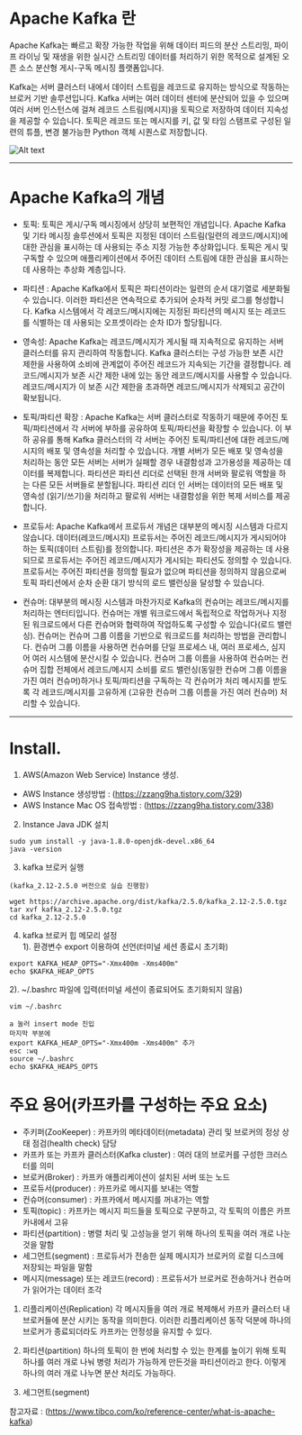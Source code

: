 # Apache Kafka 란


Apache Kafka는 빠르고 확장 가능한 작업을 위해 데이터 피드의 분산 스트리밍, 파이프 라이닝 및 재생을 위한 실시간 스트리밍 데이터를 처리하기 위한 목적으로 설계된 오픈 소스 분산형 게시-구독 메시징 플랫폼입니다.

Kafka는 서버 클러스터 내에서 데이터 스트림을 레코드로 유지하는 방식으로 작동하는 브로커 기반 솔루션입니다. Kafka 서버는 여러 데이터 센터에 분산되어 있을 수 있으며 여러 서버 인스턴스에 걸쳐 레코드 스트림(메시지)을 토픽으로 저장하여 데이터 지속성을 제공할 수 있습니다. 토픽은 레코드 또는 메시지를 키, 값 및 타임 스탬프로 구성된 일련의 튜플, 변경 불가능한 Python 객체 시퀀스로 저장합니다.

![Alt text](https://www.tibco.com/sites/tibco/files/media_entity/2020-10/apache-kafka-diagram.svg)

---------------------------------------  

# Apache Kafka의 개념
* 토픽: 토픽은 게시/구독 메시징에서 상당히 보편적인 개념입니다. Apache Kafka 및 기타 메시징 솔루션에서 토픽은 지정된 데이터 스트림(일련의 레코드/메시지)에 대한 관심을 표시하는 데 사용되는 주소 지정 가능한 추상화입니다. 토픽은 게시 및 구독할 수 있으며 애플리케이션에서 주어진 데이터 스트림에 대한 관심을 표시하는 데 사용하는 추상화 계층입니다.

* 파티션 : Apache Kafka에서 토픽은 파티션이라는 일련의 순서 대기열로 세분화될 수 있습니다. 이러한 파티션은 연속적으로 추가되어 순차적 커밋 로그를 형성합니다. Kafka 시스템에서 각 레코드/메시지에는 지정된 파티션의 메시지 또는 레코드를 식별하는 데 사용되는 오프셋이라는 순차 ID가 할당됩니다.

* 영속성: Apache Kafka는 레코드/메시지가 게시될 때 지속적으로 유지하는 서버 클러스터를 유지 관리하여 작동합니다. Kafka 클러스터는 구성 가능한 보존 시간 제한을 사용하여 소비에 관계없이 주어진 레코드가 지속되는 기간을 결정합니다. 레코드/메시지가 보존 시간 제한 내에 있는 동안 레코드/메시지를 사용할 수 있습니다. 레코드/메시지가 이 보존 시간 제한을 초과하면 레코드/메시지가 삭제되고 공간이 확보됩니다.

* 토픽/파티션 확장 : Apache Kafka는 서버 클러스터로 작동하기 때문에 주어진 토픽/파티션에서 각 서버에 부하를 공유하여 토픽/파티션을 확장할 수 있습니다. 이 부하 공유를 통해 Kafka 클러스터의 각 서버는 주어진 토픽/파티션에 대한 레코드/메시지의 배포 및 영속성을 처리할 수 있습니다. 개별 서버가 모든 배포 및 영속성을 처리하는 동안 모든 서버는 서버가 실패할 경우 내결함성과 고가용성을 제공하는 데이터를 복제합니다. 파티션은 파티션 리더로 선택된 한개 서버와 팔로워 역할을 하는 다른 모든 서버들로 분할됩니다. 파티션 리더 인 서버는 데이터의 모든 배포 및 영속성 (읽기/쓰기)을 처리하고 팔로워 서버는 내결함성을 위한 복제 서비스를 제공합니다.

* 프로듀서: Apache Kafka에서 프로듀서 개념은 대부분의 메시징 시스템과 다르지 않습니다. 데이터(레코드/메시지) 프로듀서는 주어진 레코드/메시지가 게시되어야 하는 토픽(데이터 스트림)를 정의합니다. 파티션은 추가 확장성을 제공하는 데 사용되므로 프로듀서는 주어진 레코드/메시지가 게시되는 파티션도 정의할 수 있습니다. 프로듀서는 주어진 파티션을 정의할 필요가 없으며 파티션을 정의하지 않음으로써 토픽 파티션에서 순차 순환 대기 방식의 로드 밸런싱을 달성할 수 있습니다.

* 컨슈머: 대부분의 메시징 시스템과 마찬가지로 Kafka의 컨슈머는 레코드/메시지를 처리하는 엔터티입니다. 컨슈머는 개별 워크로드에서 독립적으로 작업하거나 지정된 워크로드에서 다른 컨슈머와 협력하여 작업하도록 구성할 수 있습니다(로드 밸런싱). 컨슈머는 컨슈머 그룹 이름을 기반으로 워크로드를 처리하는 방법을 관리합니다. 컨슈머 그룹 이름을 사용하면 컨슈머를 단일 프로세스 내, 여러 프로세스, 심지어 여러 시스템에 분산시킬 수 있습니다. 컨슈머 그룹 이름을 사용하여 컨슈머는 컨슈머 집합 전체에서 레코드/메시지 소비를 로드 밸런싱(동일한 컨슈머 그룹 이름을 가진 여러 컨슈머)하거나 토픽/파티션을 구독하는 각 컨슈머가 처리 메시지를 받도록 각 레코드/메시지를 고유하게 (고유한 컨슈머 그룹 이름을 가진 여러 컨슈머) 처리할 수 있습니다.

---------------------------------------  

# Install. 

1. AWS(Amazon Web Service) Instance 생성.
 - AWS Instance 생성방법 : (https://zzang9ha.tistory.com/329)
 - AWS Instance Mac OS 접속방법 : (https://zzang9ha.tistory.com/338)
2. Instance Java JDK 설치
```
sudo yum install -y java-1.8.0-openjdk-devel.x86_64
java -version
```

3. kafka 브로커 실행
 ```
 (kafka_2.12-2.5.0 버전으로 실습 진행함)

 wget https://archive.apache.org/dist/kafka/2.5.0/kafka_2.12-2.5.0.tgz
 tar xvf kafka_2.12-2.5.0.tgz
 cd kafka_2.12-2.5.0
 ```

4. kafka 브로커 힙 메모리 설정  
 1). 환경변수 export 이용하여 선언(터미널 세션 종료시 초기화)
 ```
 export KAFKA_HEAP_OPTS="-Xmx400m -Xms400m"
 echo $KAFKA_HEAP_OPTS
 ```
 2). ~/.bashrc 파일에 입력(터미널 세션이 종료되어도 초기화되지 않음)
 ```
 vim ~/.bashrc

 a 눌러 insert mode 진입
 마지막 부분에
 export KAFKA_HEAP_OPTS="-Xmx400m -Xms400m" 추가
 esc :wq
 source ~/.bashrc
 echo $KAFKA_HEAPS_OPTS
 ``` 
 
 # 주요 용어(카프카를 구성하는 주요 요소)
  - 주키퍼(ZooKeeper) : 카프카의 메타데이터(metadata) 관리 및 브로커의 정상 상태 점검(health check) 담당
  - 카프카 또는 카프카 클러스터(Kafka cluster) : 여러 대의 브로커를 구성한 크러스터를 의미
  - 브로커(Broker) : 카프카 애플리케이션이 설치된 서버 또는 노드
  - 프로듀서(producer) : 카프카로 메시지를 보내는 역할
  - 컨슈머(consumer) : 카프카에서 메시지를 꺼내가는 역할
  - 토픽(topic) : 카프카는 메시지 피드들을 토픽으로 구분하고, 각 토픽의 이름은 카프카내에서 고유
  - 파티션(partition) : 병렬 처리 및 고성능을 얻기 위해 하나의 토픽을 여러 개로 나눈 것을 말함
  - 세그먼트(segment) : 프로듀서가 전송한 실제 메시지가 브로커의 로컬 디스크에 저장되는 파일을 말함
  - 메시지(message) 또는 레코드(record) : 프로듀서가 브로커로 전송하거나 컨슈머가 읽어가는 데이터 조각
  
 1. 리플리케이션(Replication)
  각 메시지들을 여러 개로 복제해서 카프카 클러스터 내 브로커들에 분산 시키는 동작을 의미한다. 이러한 리플리케이션 동작 덕분에 하나의 브로커가 종료되더라도 카프카는 안정성을 유지할 수 있다.
 
 2. 파티션(partition)
  하나의 토픽이 한 번에 처리할 수 있는 한계를 높이기 위해 토픽 하나를 여러 개로 나눠 병령 처리가 가능하게 만든것을 파티션이라고 한다. 이렇게 하나의 여러 개로 나누면 분산 처리도 가능하다.
 
 3. 세그먼트(segment)

 


참고자료 : (https://www.tibco.com/ko/reference-center/what-is-apache-kafka)
